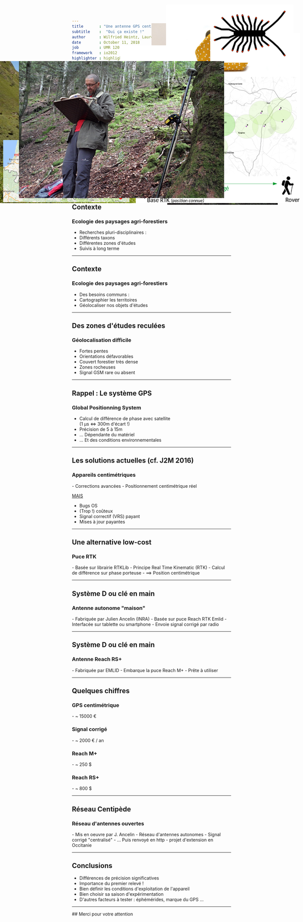 ```yaml
---
title       : "Une antenne GPS centimétrique low-cost."
subtitle    :  "Oui ça existe !"
author      : Wilfried Heintz, Laurent Burnel, Jérôme Molina, Julien Ancelin
date        : October 11, 2018
job         : UMR 1201 Dynafor, INRA, Toulouse
framework   : io2012        # {io2012, html5slides, shower, dzslides, ...}
highlighter : highlight.js  # {highlight.js, prettify, highlight}
hitheme     : tomorrow      #   
widgets     : [bootstrap, quiz]            # {mathjax, quiz, bootstrap}
mode        : selfcontained # {standalone, draft}
license     : by
logo        : INRA_logo.png
knit        : slidify::knit2slides
ext_widgets : {rCharts: [libraries/nvd3]}


--- 
```

## Présentation
<img style="position: absolute; top:80px; right: 80px; border: 0; width:400px;" src="assets/img/rover.jpg">
- Contexte de Recherche
- Zones d'études reculées
- Rappel : Le système GPS
- Un GPS centimétrique 
- Une solution alternative !
- Premiers résultats
- Le projet Centipède


--- 
## Contexte
<img style="position: absolute; top: 20px; right: 30px; border: 0; width:200px;" src="assets/img/Dynafor.jpg">
<img style="position: absolute; top: 200px; right: 180px; border: 0; width:800px;" src="assets/img/villelongue.jpg">
<h3>Ecologie des paysages agri-forestiers</h3>



--- 
## Contexte
<img style="position: absolute; top: 150px; right: 50px; border: 0; width:400px;" src="assets/img/taxons.png">
<img style="position: absolute; top: 450px; right: 550px; border: 0; width:400px;" src="assets/img/zone.png">

<h3>Ecologie des paysages agri-forestiers</h3>

 - Recherches pluri-disciplinaires :
  - Différents taxons
  - Différentes zones d'études
  - Suivis à long terme


--- 
## Contexte
<img style="position: absolute; top: 300px; right: 100px; border: 0; width:400px;" src="assets/img/carto.jpg">

<h3>Ecologie des paysages agri-forestiers</h3>

 - Des besoins communs :
  - Cartographier les territoires
  - Géolocaliser nos objets d'études

--- 
## Des zones d'études reculées
<img style="position: absolute; top: 130px; right: 80px; border: 0; width:350px;" src="assets/img/burat.jpg">
<h3>Géolocalisation difficile</h3>

 - Fortes pentes
 - Orientations défavorables
 - Couvert forestier très dense
 - Zones rocheuses 
 - Signal GSM rare ou absent


--- 
## Rappel : Le système GPS
<img style="position: absolute; top: 180px; right: 80px; border: 0; width:500px;" src="assets/img/sat.gif">
<h3>Global Positionning System</h3>

 - Calcul de différence de phase avec satellite
<br/>(1 μs <=> 300m d'écart !)
 - Précision de 5 à 15m
 - ... Dépendante du matériel
 - ... Et des conditions environnementales

--- 
## Les solutions actuelles (cf. J2M 2016)
<img style="position: absolute; top:110px; right: 10px; border: 0; width:400px;" src="assets/img/trimbleGeo7x.png">
<h3>Appareils centimétriques</h3>
 - Corrections avancées
 - Positionnement centimétrique réel

<u>MAIS</u>

 - Bugs OS
 - (Trop !) coûteux
 - Signal correctif (VRS) payant
 - Mises à jour payantes


--- 
## Une alternative low-cost

<img style="position: absolute; top:20px; right: 40px; border: 0; width:94px;" src="assets/img/rtklib.jpeg">
<img style="position: absolute; top:220px; right: 10px; border: 0; width:520px;" src="assets/img/Principe_RTK.png">
<h3>Puce RTK</h3>
 - Basée sur librairie RTKLib
 - Principe Real Time Kinematic (RTK)
 - Calcul de différence sur phase porteuse 
 - ==> Position centimétrique

--- 
## Système D ou clé en main
<img style="position: absolute; top:20px; right: 40px; border: 0; width:350px;" src="assets/img/base.png">


<h3>Antenne autonome "maison"</h3>
 - Fabriquée par Julien Ancelin (INRA)
 - Basée sur puce Reach RTK Emlid
 - Interfacée sur tablette ou smartphone 
 - Envoie signal corrigé par radio


--- 
## Système D ou clé en main
<img style="position: absolute; top: 150px; right: 80px; border: 0; width:500px;" src="assets/img/reachrs.png">

<h3>Antenne Reach RS+</h3>
 - Fabriquée par EMLID
 - Embarque la puce Reach M+
 - Prête à utiliser


--- 
## Quelques chiffres
<img style="position: absolute; top:20px; right: 40px; border: 0; width:394px;" src="assets/img/porte-monnaie.jpg">

<h3>GPS centimétrique</h3>
 -  ~ 15000 €

<h3>Signal corrigé</h3>
 -  ~ 2000 € / an
 
<h3>Reach M+</h3>
 -  ~ 250 $

<h3>Reach RS+</h3>
 -  ~ 800 $

--- 
## Réseau Centipède
<img style="position: absolute; top:20px; right: 40px; border: 0; width:254px;" src="assets/img/centipede.jpeg">
<img style="position: absolute; top:250px; right: 20px; border: 0; width:504px;" src="assets/img/reseau_centipede.png">
<h3>Réseau d'antennes ouvertes</h3>
 - Mis en oeuvre par J. Ancelin
 - Réseau d'antennes autonomes
 - Signal corrigé "centralisé"
 - ... Puis renvoyé en http
 - projet d'extension en Occitanie
 

--- 
## Conclusions

 - Différences de précision significatives
 - Importance du premier relevé !
 - Bien définir les conditions d'exploitation de l'appareil
 - Bien choisir sa saison d'expérimentation
 - D'autres facteurs à tester : éphémérides, marque du GPS ...

--- 
<img style="position: absolute; top: 200px; right: 250px; border: 0; width:650px;" src="assets/img/bubu.jpg">
## Merci pour votre attention



